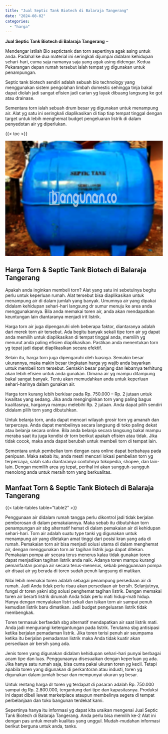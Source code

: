 ```yaml
---
title: "Jual Septic Tank Biotech di Balaraja Tangerang"
date: "2024-08-02"
categories: 
  - "harga"
---
```


**Jual Septic Tank Biotech di Balaraja Tangerang** –

Mendengar istilah Bio septictank dan torn sepertinya agak asing untuk anda. Padahal ke dua material ini seringkali dijumpai didalam kehidupan sehari-hari, cuma saja namanya saja yang agak asing didengar. Kedua Pekarangan depan rumah tersebut ialah tempat yg digunakan untuk penampungan.

Septic tank biotech sendiri adalah sebuah bio technology yang menggunakan sistem pengolahan limbah domestic sehingga tinja bakal dapat diolah jadi sangat efisien jadi carian yg layak dibuang langsung ke got atau drainase.

Sementara torn ialah sebuah drum besar yg digunakan untuk menampung air. Alat yg satu ini seringkali diaplikasikan di tiap tiap tempat tinggal dengan target untuk lebih menghemat budget pengeluaran listrik di dalam penyedotan air yg diperlukan.

{{< toc >}}

![Jual Septic Tank Biotech di Balaraja Tangerang](/images/jual-bio-septictank-44.png)

## Harga Torn & Septic Tank Biotech di Balaraja Tangerang

Apakah anda inginkan membeli torn? Alat yang satu ini sebetulnya begitu perlu untuk keperluan rumah. Alat tersebut bisa diaplikasikan untuk menampung air di dalam jumlah yang banyak. Umumnya air yang dipakai didalam kehidupan sehari-hari langsung dr sumur menuju ke area anda menggunakannya. Bila anda memakai toren air, anda akan mendapatkan keuntungan lain diantaranya menjadi irit listrik.

Harga torn air juga dipengaruhi oleh beberapa faktor, diantaranya adalah dari merek torn air tersebut. Ada begitu banyak sekali tipe torn air yg dapat anda memilih untuk diaplikasikan di tempat tinggal anda, memilih yg menurut anda paling efisien diaplikasikan. Pastikan anda menentukan torn yg tepat jadi dapat diaplikasikan secara efektif.

Selain itu, harga torn juga dipengaruhi oleh luasnya. Semakin besar ukurannya, maka makin besar tingkatan harga yg wajib anda bayarkan untuk membeli torn tersebut. Semakin besar panjang dan lebarnya terhitung akan lebih efisien untuk anda gunakan. Dimana air yg mampu ditampung bakal sangat banyak. Tentu akan memudahkan anda untuk keperluan sehari-harinya dalam gunakan air.

Harga torn kurang lebih berkisar pada Rp. 750.000 – Rp. 2 jutaan untuk kwalitas yang sedang. Jika anda menginginkan torn yang paling bagus kualitasnya, harganya mampu melebihi Rp. 2 jutaan. Anda dapat pilih sendiri didalam pilih torn yang dibutuhkan.

Untuk belanja torn, anda dapat mencari wilayah grosir torn yg amanah dan terpercaya. Anda dapat membelinya secara langsung di toko paling dekat atau belanja secara online. Bila anda belanja secara langsung bakal mampu meraba saat itu juga kondisi dr torn berikut apakah efisien atau tidak. Jika tidak cocok, maka anda dapat berubah untuk membeli torn di tempat lain.

Sementara untuk pembelian torn dengan cara online dapat berbahaya pada penipuan. Maka sebab itu, anda mesti mencari lokasi pembelian torn yg terpercaya, salah satu diantaranya contohnya tokopedia, shopee, dan lain-lain. Dengan memilih area yg tepat, perihal ini akan sungguh-sungguh menolong anda untuk meraih torn yang berkualitas.

## Manfaat Torn & Septic Tank Biotech di Balaraja Tangerang

{{< table-tables table="table2" >}}

Penggunaan air didalam rumah tangga perlu dikontrol jadi tidak berjalan pemborosan di dalam pemakaiannya. Maka sebab itu dibutuhkan torn penampungan air sbg alternatif hemat di dalam pemakaian air di kehidupan sehari-hari. Torn air adalah suatu type tanki yg digunakan untuk menampung air yang diletakan amat tinggi dari posisi kran yang ada di rumah. Pemakaian torn air bisa menjadi solusi utama di dalam menghemat air, dengan menggunakan torn air tagihan listrik juga dapat ditekan. Pemakaian pompa air secara terus menerus kalau tidak gunakan toren dapat menjadikan tagihan listrik anda naik. Adanya toren mampu kurangi pemanfaatan pompa air secara terus-menerus, sebab pengguanaan pompa air disaat air yg berada di toren sudah penuh langsung di matikan.

Nilai lebih memakai toren adalah sebagai penampung persediaan air di rumah. Jadi Anda tidak perlu risau akan persediaan air bersih. Selanjutnya, fungsi dr toren yakni sbg solusi penghemat tagihan listrik. Dengan memakai toren air berarti listrik dirumah Anda tidak perlu mati hidup-mati hidup. Hanya dengan menyalakan listri sekali dan isikan torn air sampai penuh kemudian listrik baru dimatikan. Jadi budget pengeluaran listrik tidak membengkak.

Toren termasuk berfaedah sbg alternatif mendapatkan air saat listrik mati. Anda jadi mengurangi ketergantungan pada listrik. Terutama sbg antisipasi ketika berjalan pemadaman listrik. Jika toren terisi penuh air seumpama ketika itu berjalan pemadaman listrik maka Anda tidak kuatir akan persediaan air bersih yang ada.

Jenis toren yang digunakan didalam kehidupan sehari-hari punyai berbagai acam tipe dan luas. Penggunaanya disesuaikan dengan keperluan yg ada. Jika hanya satu rumah saja, bisa cuma pakai ukuran toren yg kecil. Tetapi apabila toren yang digunakan di perkantoran atau industi, toren yg digunakan dalam jumlah besar dan mempunyai ukuran yg besar.

Untuk rentang harga dr toren yg terdapat di pasaran adalah Rp. 750.000 sampai dg Rp. 2.800.000, tergantung dari tipe dan kapasitasnya. Produksi ini dapat dibeli lewat marketplace ataupun membelinya segera di tempat perbelanjaan dan toko bangunan terdekat kami.

Sepertinya hanya itu informasi yg dapat kita uraikan mengenai Jual Septic Tank Biotech di Balaraja Tangerang. Anda perlu bisa memilih ke-2 Alat ini dengan pas untuk meraih kualitas yang unggul. Mudah-mudahan informasi berikut berguna untuk anda, tanks.
